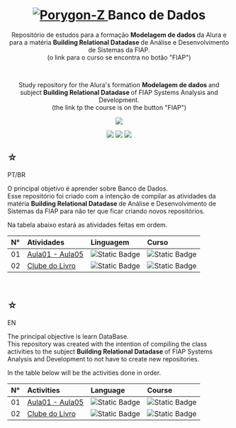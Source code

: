 <h1 align="center">
    <a href="https://pokemondb.net/pokedex/porygon-z">
        <img src="https://img.pokemondb.net/sprites/black-white/anim/normal/porygon-z.gif" alt="Porygon-Z">
    </a>
    <span>Banco de Dados</span>

</h1>

<div align="center">

Repositório de estudos para a formação <strong> Modelagem de dados </strong> da Alura e para a matéria <strong> Building Relational Datadase </strong> de Análise e Desenvolvimento de Sistemas da FIAP. <br> (o link para o curso se encontra no botão "FIAP")

<br>

Study repository for the Alura's formation <strong> Modelagem de dados </strong> and subject <strong> Building Relational Datadase </strong> of FIAP Systems Analysis and Development. <br> (the link tp the course is on the button "FIAP")

[![](https://img.shields.io/badge/brModelo-black?style=for-the-badge&logo=brmodelo&logoColor=red)]()

[![](https://img.shields.io/badge/my%20profile-red?style=for-the-badge&color=black)](https://www.linkedin.com/in/hakuakai/)
[![](https://img.shields.io/badge/FIAP-red?style=for-the-badge&color=white)](https://www.fiap.com.br/graduacao/tecnologo/analise-e-desenvolvimento-de-sistemas/)
[![](https://img.shields.io/badge/Alura-red?style=for-the-badge&color=black)](https://cursos.alura.com.br/formacao-modelagem-dados)

</div>
<div>
    <h2>☆</h2>
    <p>PT/BR</p>
    <p>
    O principal objetivo é aprender sobre Banco de Dados.<br>
    Esse repositório foi criado com a intenção de compilar as atividades da matéria <strong> Building Relational Datadase  </strong> de Análise e Desenvolvimento de Sistemas da FIAP para não ter que ficar criando novos repositórios.</p>
    <p>Na tabela abaixo estará as atividades feitas em ordem. </p>
    <table>
        <thead>
            <tr align="left">
                <th>N°</th>
                <th>Atividades</th>
                <th>Linguagem</th>
                <th>Curso</th>
            </tr>
        </thead>
    <tbody align="left">
        <tr>
            <td>01</td>
            <td> 
                <a href="https://github.com/HakuGarcia/BancoDeDados/tree/65e77a98c93792b200962a019b5ec95bdad7ee4e/Aula01%20-%20Aula05">Aula01 - Aula05</a>
            </td>
            <td>
                <img alt="Static Badge" src="https://img.shields.io/badge/brModelo-black?style=for-the-badge&logo=brmodelo&logoColor=red">
            </td>
            <td>
                <img alt="Static Badge" src="https://img.shields.io/badge/FIAP-red?style=for-the-badge&color=white">
            </td>
        </tr>
        <tr>
            <td>02</td>
            <td> 
                <a href="https://github.com/HakuGarcia/BancoDeDados/tree/4ebb49ff7f300dd571cad20a5ae853a7f113fcf4/Clube%20do%20Livro">Clube do Livro</a>
            </td>
            <td>
                <img alt="Static Badge" src="https://img.shields.io/badge/brModelo-black?style=for-the-badge&logo=brmodelo&logoColor=red">
            </td>
            <td>
                <img alt="Static Badge" src="https://img.shields.io/badge/Alura-red?style=for-the-badge&color=black">
            </td>
        </tr>
    </tbody>
    <tfoot></tfoot>
    </table>
</div>

   <br>

<div>
    <h2>☆</h2>
    <p>EN</p>
    <p>
    The principal objective is learn DataBase.<br>
    This repository was created with the intention of compiling the class activities to the subject <strong> Building Relational Datadase </strong> of FIAP Systems Analysis and Development to not have to create new repositories.</p>
    <p>In the table below will be the activities done in order.</p>
    <table>
        <thead>
            <tr align="left">
                <th>N°</th>
                <th>Activities</th>
                <th>Language</th>
                <th>Course</th>
            </tr>
        </thead>
    <tbody align="left">
        <tr>
            <td>01</td>
            <td> 
                <a href="https://github.com/HakuGarcia/BancoDeDados/tree/65e77a98c93792b200962a019b5ec95bdad7ee4e/Aula01%20-%20Aula05">Aula01 - Aula05</a>
            </td>
            <td>
                <img alt="Static Badge" src="https://img.shields.io/badge/brModelo-black?style=for-the-badge&logo=brmodelo&logoColor=red">
            </td>
            <td>
                <img alt="Static Badge" src="https://img.shields.io/badge/FIAP-red?style=for-the-badge&color=white">
            </td>
        </tr>
        <tr>
            <td>02</td>
            <td> 
                <a href="https://github.com/HakuGarcia/BancoDeDados/tree/4ebb49ff7f300dd571cad20a5ae853a7f113fcf4/Clube%20do%20Livro">Clube do Livro</a>
            </td>
            <td>
                <img alt="Static Badge" src="https://img.shields.io/badge/brModelo-black?style=for-the-badge&logo=brmodelo&logoColor=red">
            </td>
            <td>
                <img alt="Static Badge" src="https://img.shields.io/badge/Alura-red?style=for-the-badge&color=black">
            </td>
        </tr>
    </tbody>
    <tfoot></tfoot>
    </table>
    
</div>
